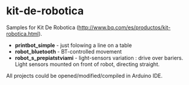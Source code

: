 kit-de-robotica
===============

Samples for Kit De Robotica (http://www.bq.com/es/productos/kit-robotica.html).

- **printbot_simple** - just folowing a line on a table
- **robot_bluetooth** - BT-controlled movement
- **robot_s_prepiatstviami** - light-sensors variation : drive over bariers. Light sensors mounted on front of robot, directing straight.

All projects could be opened/modified/compiled in Arduino IDE.
